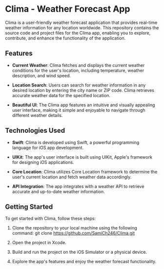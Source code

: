 # Clima - Weather Forecast App

Clima is a user-friendly weather forecast application that provides real-time weather information for any location worldwide. This repository contains the source code and project files for the Clima app, enabling you to explore, contribute, and enhance the functionality of the application.

## Features

- **Current Weather**: Clima fetches and displays the current weather conditions for the user's location, including temperature, weather description, and wind speed.

- **Location Search**: Users can search for weather information in any desired location by entering the city name or ZIP code. Clima retrieves accurate weather data for the specified location.

- **Beautiful UI**: The Clima app features an intuitive and visually appealing user interface, making it simple and enjoyable to navigate through different weather details.

## Technologies Used

- **Swift**: Clima is developed using Swift, a powerful programming language for iOS app development.

- **UIKit**: The app's user interface is built using UIKit, Apple's framework for designing iOS applications.

- **Core Location**: Clima utilizes Core Location framework to determine the user's current location and fetch weather data accordingly.

- **API Integration**: The app integrates with a weather API to retrieve accurate and up-to-date weather information.

## Getting Started

To get started with Clima, follow these steps:

1. Clone the repository to your local machine using the following command:
   git clone https://github.com/SamiCh246/Clima.git

2. Open the project in Xcode.

3. Build and run the project on the iOS Simulator or a physical device.

4. Explore the app's features and enjoy the weather forecast functionality.
